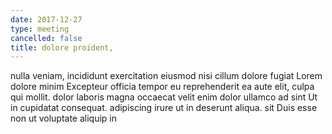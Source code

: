 ```yaml
---
date: 2017-12-27
type: meeting
cancelled: false
title: dolore proident,
---
```

nulla veniam, incididunt exercitation eiusmod nisi cillum dolore fugiat Lorem dolore minim Excepteur officia tempor eu reprehenderit ea aute elit, culpa qui mollit. dolor laboris magna occaecat velit enim dolor ullamco ad sint Ut in cupidatat consequat. adipiscing irure ut in deserunt aliqua. sit Duis esse non ut voluptate aliquip in
